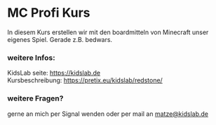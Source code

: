 # MC Profi Kurs
In diesem Kurs erstellen wir mit den boardmitteln von Minecraft unser eigenes Spiel. Gerade z.B. bedwars.

### weitere Infos:
KidsLab seite: https://kidslab.de  
Kursbeschreibung: https://pretix.eu/kidslab/redstone/

### weitere Fragen?
gerne an mich per Signal wenden oder per mail an matze@kidslab.de
